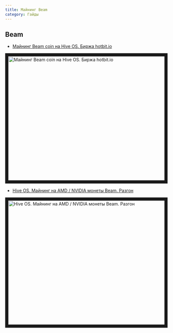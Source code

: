 ```yaml
---
title: Майнинг Beam
category: Гайды
---
```


## Beam
- <a href="https://www.youtube.com/watch?v=1Emo9dA1bcc">Майнинг Beam coin на Hive OS. Биржа hotbit.io</a>

<a href="http://www.youtube.com/watch?feature=player_embedded&v=1Emo9dA1bcc
" target="_blank"><img src="http://img.youtube.com/vi/1Emo9dA1bcc/0.jpg"
alt="Майнинг Beam coin на Hive OS. Биржа hotbit.io" width="630" height="400" border="10" /></a>

- <a href="https://www.youtube.com/watch?v=_a1kj6PZOqk">Hive OS. Майнинг на AMD / NVIDIA монеты Beam. Разгон</a>

<a href="http://www.youtube.com/watch?feature=player_embedded&v=a1kj6PZOqk
" target="_blank"><img src="http://img.youtube.com/vi/a1kj6PZOqk/0.jpg"
alt="Hive OS. Майнинг на AMD / NVIDIA монеты Beam. Разгон" width="630" height="400" border="10" /></a>
